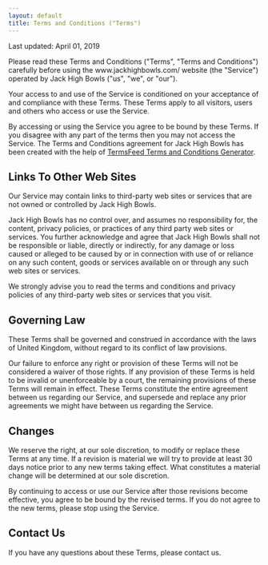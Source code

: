 ```yaml
---
layout: default
title: Terms and Conditions ("Terms")
---
```




<p>Last updated: April 01, 2019</p>


<p>Please read these Terms and Conditions ("Terms", "Terms and Conditions") carefully before using the www.jackhighbowls.com/ website (the "Service") operated by Jack High Bowls ("us", "we", or "our").</p>

<p>Your access to and use of the Service is conditioned on your acceptance of and compliance with these Terms. These Terms apply to all visitors, users and others who access or use the Service.</p>

<p>By accessing or using the Service you agree to be bound by these Terms. If you disagree with any part of the terms then you may not access the Service. The Terms and Conditions agreement  for Jack High Bowls has been created with the help of <a href="https://termsfeed.com/terms-conditions/generator/">TermsFeed Terms and Conditions Generator</a>.</p>




<h2>Links To Other Web Sites</h2>

<p>Our Service may contain links to third-party web sites or services that are not owned or controlled by Jack High Bowls.</p>

<p>Jack High Bowls has no control over, and assumes no responsibility for, the content, privacy policies, or practices of any third party web sites or services. You further acknowledge and agree that Jack High Bowls shall not be responsible or liable, directly or indirectly, for any damage or loss caused or alleged to be caused by or in connection with use of or reliance on any such content, goods or services available on or through any such web sites or services.</p>

<p>We strongly advise you to read the terms and conditions and privacy policies of any third-party web sites or services that you visit.</p>




<h2>Governing Law</h2>

<p>These Terms shall be governed and construed in accordance with the laws of United Kingdom, without regard to its conflict of law provisions.</p>

<p>Our failure to enforce any right or provision of these Terms will not be considered a waiver of those rights. If any provision of these Terms is held to be invalid or unenforceable by a court, the remaining provisions of these Terms will remain in effect. These Terms constitute the entire agreement between us regarding our Service, and supersede and replace any prior agreements we might have between us regarding the Service.</p>


<h2>Changes</h2>

<p>We reserve the right, at our sole discretion, to modify or replace these Terms at any time. If a revision is material we will try to provide at least 30 days notice prior to any new terms taking effect. What constitutes a material change will be determined at our sole discretion.</p>

<p>By continuing to access or use our Service after those revisions become effective, you agree to be bound by the revised terms. If you do not agree to the new terms, please stop using the Service.</p>


<h2>Contact Us</h2>

<p>If you have any questions about these Terms, please contact us.</p>

